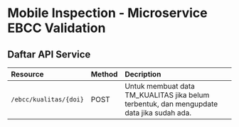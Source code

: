 # Mobile Inspection - Microservice EBCC Validation

## Daftar API Service

| Resource                    | Method | Decription                                        |
|:----------------------------|:-------|:---------------------------------------------------
| `/ebcc/kualitas/{doi}`      | POST   | Untuk membuat data TM_KUALITAS jika belum terbentuk, dan mengupdate data jika sudah ada. |